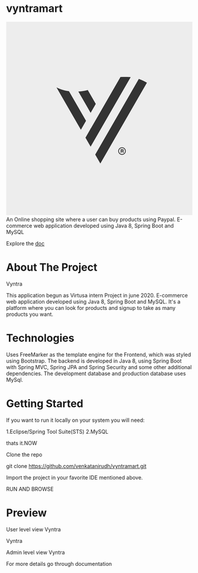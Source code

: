 # vyntramart
![logo](https://github.com/venkatanirudh/vyntramart/blob/master/src/main/resources/static/images/vyntra.png)
An Online shopping site where a user can buy products using Paypal. E-commerce web application developed using Java 8, Spring Boot and MySQL


Explore the [doc](https://github.com/venkatanirudh/vyntramart/tree/master/Documentation)

# About The Project

Vyntra


This application begun as Virtusa intern Project in june 2020.
E-commerce web application developed using Java 8, Spring Boot and MySQL.
It's a platform where you can look for products and signup to take as many products you want.

# Technologies
Uses FreeMarker as the template engine for the Frontend, which was styled using Bootstrap.
The backend is developed in Java 8, using Spring Boot with Spring MVC, Spring JPA and Spring Security and some other additional dependencies.
The development database and production database uses MySql.

# Getting Started
If you want to run it locally on your system you will need:

  1.Eclipse/Spring Tool Suite(STS)
  2.MySQL

thats it.NOW

Clone the repo

git clone https://github.com/venkatanirudh/vyntramart.git

Import the project in your favorite IDE mentioned above.

RUN AND BROWSE

# Preview
User level view
Vyntra


Vyntra


Admin level view
Vyntra

For more details go through documentation
